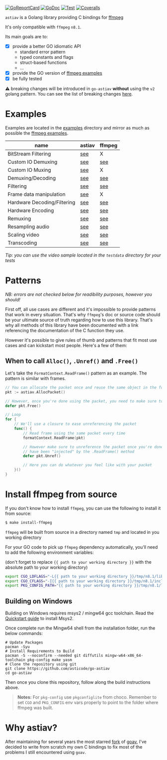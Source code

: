 [![GoReportCard](http://goreportcard.com/badge/github.com/asticode/go-astiav)](http://goreportcard.com/report/github.com/asticode/go-astiav)
[![GoDoc](https://godoc.org/github.com/asticode/go-astiav?status.svg)](https://godoc.org/github.com/asticode/go-astiav)
[![Test](https://github.com/asticode/go-astiav/actions/workflows/test.yml/badge.svg)](https://github.com/asticode/go-astiav/actions/workflows/test.yml)
[![Coveralls](https://coveralls.io/repos/github/asticode/go-astiav/badge.svg?branch=master)](https://coveralls.io/github/asticode/go-astiav)

`astiav` is a Golang library providing C bindings for [ffmpeg](https://github.com/FFmpeg/FFmpeg)

It's only compatible with `ffmpeg` `n8.1`.

Its main goals are to:

- [x] provide a better GO idiomatic API
    - standard error pattern
    - typed constants and flags
    - struct-based functions
    - ...
- [x] provide the GO version of [ffmpeg examples](https://github.com/FFmpeg/FFmpeg/tree/n8.1/doc/examples)
- [x] be fully tested

:warning: breaking changes will be introduced in `go-astiav` **without** using the `v2` golang pattern. You can see the list of breaking changes [here](BREAKING_CHANGES.md).

# Examples

Examples are located in the [examples](examples) directory and mirror as much as possible the [ffmpeg examples](https://github.com/FFmpeg/FFmpeg/tree/n8.1/doc/examples).

|name|astiav|ffmpeg|
|---|---|---|
|BitStream Filtering|[see](examples/bit_stream_filtering/main.go)|X
|Custom IO Demuxing|[see](examples/custom_io_demuxing/main.go)|[see](https://github.com/FFmpeg/FFmpeg/blob/n8.1/doc/examples/avio_read_callback.c)
|Custom IO Muxing|[see](examples/custom_io_muxing/main.go)|X
|Demuxing/Decoding|[see](examples/demuxing_decoding/main.go)|[see](https://github.com/FFmpeg/FFmpeg/blob/n8.1/doc/examples/demux_decode.c)
|Filtering|[see](examples/filtering/main.go)|[see](https://github.com/FFmpeg/FFmpeg/blob/n8.1/doc/examples/decode_filter_video.c)
|Frame data manipulation|[see](examples/frame_data_manipulation/main.go)|X
|Hardware Decoding/Filtering|[see](examples/hardware_decoding_filtering/main.go)|[see](https://github.com/FFmpeg/FFmpeg/blob/n8.1/doc/examples/hw_decode.c)
|Hardware Encoding|[see](examples/hardware_encoding/main.go)|[see](https://github.com/FFmpeg/FFmpeg/blob/n8.1/doc/examples/vaapi_encode.c)
|Remuxing|[see](examples/remuxing/main.go)|[see](https://github.com/FFmpeg/FFmpeg/blob/n8.1/doc/examples/remux.c)
|Resampling audio|[see](examples/resampling_audio/main.go)|[see](https://github.com/FFmpeg/FFmpeg/blob/n8.1/doc/examples/resample_audio.c)
|Scaling video|[see](examples/scaling_video/main.go)|[see](https://github.com/FFmpeg/FFmpeg/blob/n8.1/doc/examples/scale_video.c)
|Transcoding|[see](examples/transcoding/main.go)|[see](https://github.com/FFmpeg/FFmpeg/blob/n8.1/doc/examples/transcode.c)

*Tip: you can use the video sample located in the `testdata` directory for your tests*

# Patterns

*NB: errors are not checked below for readibility purposes, however you should!*

First off, all use cases are different and it's impossible to provide patterns that work in every situation. That's why `ffmpeg`'s doc or source code should be your ultimate source of truth regarding how to use this library. That's why all methods of this library have been documented with a link referencing the documentation of the C function they use.

However it's possible to give rules of thumb and patterns that fit most use cases and can kickstart most people. Here's a few of them:

## When to call `Alloc()`, `.Unref()` and `.Free()`

Let's take the `FormatContext.ReadFrame()` pattern as an example. The pattern is similar with frames.

```go
// You can allocate the packet once and reuse the same object in the for loop below
pkt := astiav.AllocPacket()

// However, once you're done using the packet, you need to make sure to free it
defer pkt.Free()

// Loop
for {
    // We'll use a closure to ease unreferencing the packet
    func() {
        // Read frame using the same packet every time
        formatContext.ReadFrame(pkt)

        // However make sure to unreference the packet once you're done with what 
        // have been "injected" by the .ReadFrame() method
        defer pkt.Unref()

        // Here you can do whatever you feel like with your packet
    }()
}
```

# Install ffmpeg from source

If you don't know how to install `ffmpeg`, you can use the following to install it from source:

```sh
$ make install-ffmpeg
```

`ffmpeg` will be built from source in a directory named `tmp` and located in you working directory

For your GO code to pick up `ffmpeg` dependency automatically, you'll need to add the following environment variables:

(don't forget to replace `{{ path to your working directory }}` with the absolute path to your working directory)

```sh
export CGO_LDFLAGS="-L{{ path to your working directory }}/tmp/n8.1/lib/",
export CGO_CFLAGS="-I{{ path to your working directory }}/tmp/n8.1/include/",
export PKG_CONFIG_PATH="{{ path to your working directory }}/tmp/n8.1/lib/pkgconfig",
```

## Building on Windows

Building on Windows requires msys2 / mingw64 gcc toolchain. Read the [Quickstart guide](https://www.msys2.org) to install Msys2.

Once complete run the Mingw64 shell from the installation folder, run the below commands:

```shell
# Update Packages
pacman -Syu
# Install Requirements to Build
pacman -S --noconfirm --needed git diffutils mingw-w64-x86_64-toolchain pkg-config make yasm
# Clone the repository using git
git clone https://github.com/asticode/go-astiav
cd go-astiav
```

Then once you clone this repository, follow along the build instructions above.

> **Notes:**
> For `pkg-config` use `pkgconfiglite` from choco.
> Remember to set `CGO` and `PKG_CONFIG` env vars properly to point to the folder where ffmpeg was built.

# Why astiav?

After maintaining for several years the most starred [fork](https://github.com/asticode/goav) of [goav](https://github.com/giorgisio/goav), I've decided to write from scratch my own C bindings to fix most of the problems I still encountered using `goav`.
